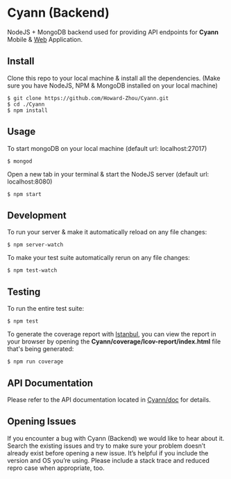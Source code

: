 # Cyann (Backend)

NodeJS + MongoDB backend used for providing API endpoints for **Cyann** Mobile & [Web](https://github.com/Howard-Zhou/cyann_front) Application.

## Install

Clone this repo to your local machine & install all the dependencies. (Make sure you have NodeJS, NPM & MongoDB installed on your local machine)
```
$ git clone https://github.com/Howard-Zhou/Cyann.git
$ cd ./Cyann
$ npm install
```

## Usage

To start mongoDB on your local machine (default url: localhost:27017)
``` 
$ mongod
```
Open a new tab in your terminal & start the NodeJS server (default url: localhost:8080)
```
$ npm start
```

## Development

To run your server & make it automatically reload on any file changes:
``` 
$ npm server-watch
```
To make your test suite automatically rerun on any file changes:
```
$ npm test-watch
```

## Testing

To run the entire test suite:
``` 
$ npm test
```
To generate the coverage report with [Istanbul](https://github.com/gotwarlost/istanbul), you can view the report in your browser by opening the **Cyann/coverage/lcov-report/index.html** file that's being generated:
```
$ npm run coverage
```

## API Documentation
Please refer to the API documentation located in [Cyann/doc](https://github.com/Cyann-UBC/Cyann/tree/master/docs) for details.

## Opening Issues
If you encounter a bug with Cyann (Backend) we would like to hear about it. Search the existing issues and try to make sure your problem doesn’t already exist before opening a new issue. It’s helpful if you include the version and OS you’re using. Please include a stack trace and reduced repro case when appropriate, too.
